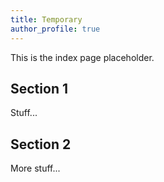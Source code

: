 ```yaml
---
title: Temporary
author_profile: true
---
```


<!-- # Temporary -->

This is the index page placeholder.

## Section 1

Stuff...

## Section 2

More stuff...
